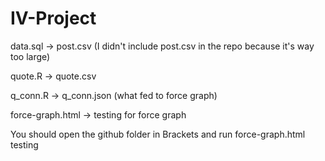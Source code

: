 # IV-Project

data.sql -> post.csv (I didn't include post.csv in the repo because it's way too large)

quote.R -> quote.csv

q_conn.R -> q_conn.json (what fed to force graph)

force-graph.html -> testing for force graph

You should open the github folder in Brackets and run force-graph.html testing
